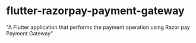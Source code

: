 # flutter-razorpay-payment-gateway
"A Flutter application that performs the payment operation using Razor pay Payment Gateway"
